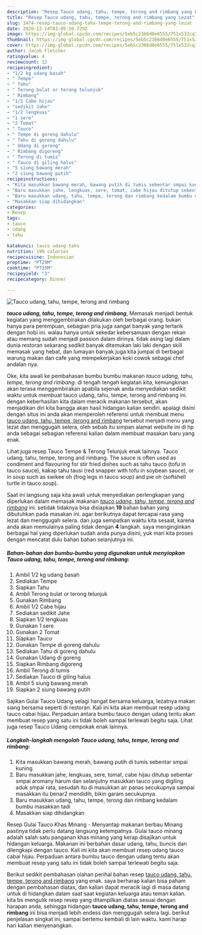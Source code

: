 ```yaml
---
description: "Resep Tauco udang, tahu, tempe, terong and rimbang yang Lezat"
title: "Resep Tauco udang, tahu, tempe, terong and rimbang yang Lezat"
slug: 1474-resep-tauco-udang-tahu-tempe-terong-and-rimbang-yang-lezat
date: 2020-12-24T03:05:10.729Z
image: https://img-global.cpcdn.com/recipes/5eb5c2366d0e6555/751x532cq70/tauco-udang-tahu-tempe-terong-and-rimbang-foto-resep-utama.jpg
thumbnail: https://img-global.cpcdn.com/recipes/5eb5c2366d0e6555/751x532cq70/tauco-udang-tahu-tempe-terong-and-rimbang-foto-resep-utama.jpg
cover: https://img-global.cpcdn.com/recipes/5eb5c2366d0e6555/751x532cq70/tauco-udang-tahu-tempe-terong-and-rimbang-foto-resep-utama.jpg
author: Jacob Fletcher
ratingvalue: 4
reviewcount: 12
recipeingredient:
- "1/2 kg udang basah"
- " Tempe"
- " Tahu"
- " Terong bulat or terong telunjuk"
- " Rimbang"
- "1/2 Cabe hijau"
- "sedikit Jahe"
- "1/2 lengkuas"
- "1 sere"
- "2 Tomat"
- " Tauco"
- " Tempe di goreng dahulu"
- " Tahu di goreng dahulu"
- " Udang di goreng"
- " Rimbang digoreng"
- " Terong di tumis"
- " Tauco di giling halus"
- "5 siung bawang merah"
- "2 siung bawang putih"
recipeinstructions:
- "Kita masukkan bawang merah, bawang putih di tumis sebentar smpai kuning"
- "Baru masukkan jahe, lengkuas, sere, tomat, cabe hijau ditutup sebentar smpai aromany harum dan selanjutny masukkan tauco yang digiling aduk smpai rata, sesudah itu di masukkan air panas secukupnya sampai masakkan itu benar2 mendidih, bikin garam secukupnya."
- "Baru masukkan udang, tahu, tempe, terong dan rimbang kedalam bumbu masakkan tadi"
- "Masakkan siap dihidangkan"
categories:
- Resep
tags:
- tauco
- udang
- tahu

katakunci: tauco udang tahu 
nutrition: 199 calories
recipecuisine: Indonesian
preptime: "PT29M"
cooktime: "PT35M"
recipeyield: "3"
recipecategory: Dinner

---
```



![Tauco udang, tahu, tempe, terong and rimbang](https://img-global.cpcdn.com/recipes/5eb5c2366d0e6555/751x532cq70/tauco-udang-tahu-tempe-terong-and-rimbang-foto-resep-utama.jpg)

<b><i>tauco udang, tahu, tempe, terong and rimbang</i></b>, Memasak menjadi bentuk kegiatan yang menggembirakan dilakukan oleh berbagai orang. bukan hanya para perempuan, sebagian pria juga sangat banyak yang tertarik dengan hobi ini. walau hanya untuk sekedar kebersamaan dengan rekan atau memang sudah menjadi passion dalam dirinya. tidak asing lagi dalam dunia restoran sekarang sedikit banyak ditemukan laki laki dengan skill memasak yang hebat, dan lumayan banyak juga kita jumpai di berbagai warung makan dan cafe yang mempekerjakan koki cowok sebagai chef andalan nya.

Oke, kita awali ke pembahasan bumbu bumbu makanan <i>tauco udang, tahu, tempe, terong and rimbang</i>. di tengah tengah kegiatan kita, kemungkinan akan terasa menggembirakan apabila sejenak anda menyediakan sedikit waktu untuk membuat tauco udang, tahu, tempe, terong and rimbang ini. dengan keberhasilan kita dalam meracik makanan tersebut, akan menjadikan diri kita bangga akan hasil hidangan kalian sendiri. apalagi disini dengan situs ini anda akan memperoleh referensi untuk membuat menu <u>tauco udang, tahu, tempe, terong and rimbang</u> tersebut menjadi menu yang lezat dan menggugah selera, oleh sebab itu simpan alamat website ini di hp anda sebagai sebagian referensi kalian dalam membuat masakan baru yang enak.

Lihat juga resep Tauco Tempe &amp; Terong Telunjuk enak lainnya. Tauco udang, tahu, tempe, terong and rimbang. The sauce is often used as condiment and flavouring for stir fried dishes such as tahu tauco (tofu in tauco sauce), kakap tahu tausi (red snapper with tofu in soybean sauce), or in soup such as swikee oh (frog legs in tauco soup) and pie oh (softshell turtle in tauco soup).


Saat ini langsung saja kita awali untuk menyediakan perlengkapan yang diperlukan dalam memasak makanan <u><i>tauco udang, tahu, tempe, terong and rimbang</i></u> ini. setidak tidaknya bisa disiapkan <b>19</b> bahan bahan yang dibutuhkan pada masakan ini. agar berikutnya dapat tercapai rasa yang lezat dan menggugah selera. dan juga sempatkan waktu kita sesaat, karena anda akan memulainya paling tidak dengan <b>4</b> langkah. saya menginginkan berbagai hal yang diperlukan sudah anda punya disini, yuk mari kita proses dengan mencatat dulu bahan bahan selanjutnya ini.

<!--inarticleads1-->

##### Bahan-bahan dan bumbu-bumbu yang digunakan untuk menyiapkan Tauco udang, tahu, tempe, terong and rimbang:

1. Ambil 1/2 kg udang basah
1. Sediakan  Tempe
1. Siapkan  Tahu
1. Ambil  Terong bulat or terong telunjuk
1. Gunakan  Rimbang
1. Ambil 1/2 Cabe hijau
1. Sediakan sedikit Jahe
1. Siapkan 1/2 lengkuas
1. Gunakan 1 sere
1. Gunakan 2 Tomat
1. Siapkan  Tauco
1. Gunakan  Tempe di goreng dahulu
1. Sediakan  Tahu di goreng dahulu
1. Gunakan  Udang di goreng
1. Siapkan  Rimbang digoreng
1. Ambil  Terong di tumis
1. Sediakan  Tauco di giling halus
1. Ambil 5 siung bawang merah
1. Siapkan 2 siung bawang putih


Sajikan Gulai Tauco Udang selagi hangat bersama keluarga, lezatnya makan siang bersama seperti di restoran. Kali ini kita akan membuat resep udang tauco cabai hijau. Perpaduan antara bumbu tauco dengan udang tentu akan membuat resep yang satu ini tidak boleh sampai terlewati begitu saja. Lihat juga resep Tauco Udang cempokak enak lainnya. 

<!--inarticleads2-->

##### Langkah-langkah mengolah Tauco udang, tahu, tempe, terong and rimbang:

1. Kita masukkan bawang merah, bawang putih di tumis sebentar smpai kuning
1. Baru masukkan jahe, lengkuas, sere, tomat, cabe hijau ditutup sebentar smpai aromany harum dan selanjutny masukkan tauco yang digiling aduk smpai rata, sesudah itu di masukkan air panas secukupnya sampai masakkan itu benar2 mendidih, bikin garam secukupnya.
1. Baru masukkan udang, tahu, tempe, terong dan rimbang kedalam bumbu masakkan tadi
1. Masakkan siap dihidangkan


Resep Gulai Tauco Khas Minang - Menyantap makanan berbau Minang pastinya tidak perlu datang langsung ketempatnya. Gulai tauco minang adalah salah satu panganan khas minang yang kerap disajikan untuk hidangan keluarga. Makanan ini berbahan dasar udang, tahu, buncis dan dilengkapi dengan tauco. Kali ini kita akan membuat resep udang tauco cabai hijau. Perpaduan antara bumbu tauco dengan udang tentu akan membuat resep yang satu ini tidak boleh sampai terlewati begitu saja. 

Berikut sedikit pembahasan olahan perihal bahan resep <u>tauco udang, tahu, tempe, terong and rimbang</u> yang enak. saya berharap kalian bisa paham dengan pembahasan diatas, dan kalian dapat meracik lagi di masa datang untuk di hidangkan dalam saat saat kegiatan keluarga atau teman kalian. kita bs mengulik resep resep yang ditampilkan diatas sesuai dengan harapan anda, sehingga hidangan <b>tauco udang, tahu, tempe, terong and rimbang</b> ini bisa menjadi lebih endess dan menggugah selera lagi. berikut penjelasan singkat ini, sampai bertemu kembali di lain waktu. kami harap hari kalian menyenangkan.
